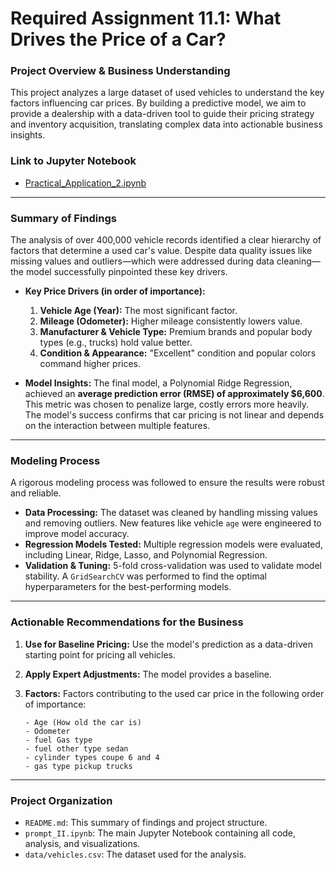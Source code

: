 # Required Assignment 11.1: What Drives the Price of a Car?

### Project Overview & Business Understanding
This project analyzes a large dataset of used vehicles to understand the key factors influencing car prices. By building a predictive model, we aim to provide a dealership with a data-driven tool to guide their pricing strategy and inventory acquisition, translating complex data into actionable business insights.

### Link to Jupyter Notebook
*   [Practical_Application_2.ipynb](https://github.com/phanik29/PA11_1/blob/main/Practical_Application_2.ipynb)

---

### Summary of Findings
The analysis of over 400,000 vehicle records identified a clear hierarchy of factors that determine a used car's value. Despite data quality issues like missing values and outliers—which were addressed during data cleaning—the model successfully pinpointed these key drivers.  

*   **Key Price Drivers (in order of importance):**
    1.  **Vehicle Age (Year):** The most significant factor.
    2.  **Mileage (Odometer):** Higher mileage consistently lowers value.
    3.  **Manufacturer & Vehicle Type:** Premium brands and popular body types (e.g., trucks) hold value better.
    4.  **Condition & Appearance:** "Excellent" condition and popular colors command higher prices.

*   **Model Insights:** The final model, a Polynomial Ridge Regression, achieved an **average prediction error (RMSE) of approximately $6,600**. This metric was chosen to penalize large, costly errors more heavily. The model's success confirms that car pricing is not linear and depends on the interaction between multiple features.

---

### Modeling Process
A rigorous modeling process was followed to ensure the results were robust and reliable.

*   **Data Processing:** The dataset was cleaned by handling missing values and removing outliers. New features like vehicle `age` were engineered to improve model accuracy.
*   **Regression Models Tested:** Multiple regression models were evaluated, including Linear, Ridge, Lasso, and Polynomial Regression.
*   **Validation & Tuning:** 5-fold cross-validation was used to validate model stability. A `GridSearchCV` was performed to find the optimal hyperparameters for the best-performing models.

---

### Actionable Recommendations for the Business
1.  **Use for Baseline Pricing:** Use the model's prediction as a data-driven starting point for pricing all vehicles.
2.  **Apply Expert Adjustments:** The model provides a baseline.
3.  **Factors:**  Factors contributing to the used car price in the following order of importance:

        - Age (How old the car is)
        - Odometer
        - fuel Gas type 
        - fuel other type sedan
        - cylinder types coupe 6 and 4
        - gas type pickup trucks

---

### Project Organization
*   `README.md`: This summary of findings and project structure.
*   `prompt_II.ipynb`: The main Jupyter Notebook containing all code, analysis, and visualizations.
*   `data/vehicles.csv`: The dataset used for the analysis.

